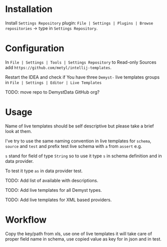 # Installation

Install `Settings Repository` plugin: `File | Settings | Plugins | Browse repositories` -> type in `Settings Repository`.

# Configuration

In `File | Settings | Tools | Settings Repository` to Read-only Sources add `https://github.com/metyl/intellij-templates`.

Restart the IDEA and check if You have three `Demyst-`  live templates groups in `File | Settings | Editor | Live Templates`

TODO: move repo to DemystData GitHub org?

# Usage

Name of live templates should be self descriptive but please take a brief look at them.

I've try to use the same naming convention in live templates for `schema`, `source` and `test` and prefix test live schema with `a` from `assert` e.g.

`s` stand for field of type `String` so to use it type `s` in schema definition and in data provider.

To test it type `as` in data provider test.


TODO: Add list of available with descriptions.

TODO: Add live templates for all Demyst types.

TODO: Add live templates for XML based providers.

# Workflow

Copy the key/path from xls, use one of live templates it will take care of proper field name in schema, use copied value as key for in json and in test.

